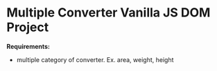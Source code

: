 # Multiple Converter Vanilla JS DOM Project

**Requirements:**

- multiple category of converter. Ex. area, weight, height
